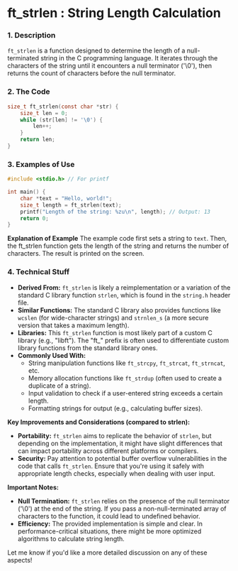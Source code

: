 # ft_strlen : String Length Calculation

### 1. Description

`ft_strlen` is a function designed to determine the length of a null-terminated string in the C programming language. It iterates through the characters of the string until it encounters a null terminator ('\0'), then returns the count of characters before the null terminator.
### 2. The Code
```C
size_t ft_strlen(const char *str) {
    size_t len = 0;
    while (str[len] != '\0') {
        len++;
    }
    return len;
}
```

### 3. Examples of Use
```C
#include <stdio.h> // For printf

int main() {
    char *text = "Hello, world!";
    size_t length = ft_strlen(text);
    printf("Length of the string: %zu\n", length); // Output: 13
    return 0;
}
```

**Explanation of Example** The example code first sets a string to `text`. Then, the ft_strlen function gets the length of the string and returns the number of characters. The result is printed on the screen.  

### 4. Technical Stuff
- **Derived From:** `ft_strlen` is likely a reimplementation or a variation of the standard C library function `strlen`, which is found in the `string.h` header file.
- **Similar Functions:** The standard C library also provides functions like `wcslen` (for wide-character strings) and `strnlen_s` (a more secure version that takes a maximum length).
- **Libraries:** This `ft_strlen` function is most likely part of a custom C library (e.g., "libft"). The "ft_" prefix is often used to differentiate custom library functions from the standard library ones.
- **Commonly Used With:**
    - String manipulation functions like `ft_strcpy`, `ft_strcat`, `ft_strncat`, etc.
    - Memory allocation functions like `ft_strdup` (often used to create a duplicate of a string).
    - Input validation to check if a user-entered string exceeds a certain length.
    - Formatting strings for output (e.g., calculating buffer sizes).

**Key Improvements and Considerations (compared to strlen):**

- **Portability:** `ft_strlen` aims to replicate the behavior of `strlen`, but depending on the implementation, it might have slight differences that can impact portability across different platforms or compilers.
- **Security:** Pay attention to potential buffer overflow vulnerabilities in the code that calls `ft_strlen`. Ensure that you're using it safely with appropriate length checks, especially when dealing with user input.

**Important Notes:**

- **Null Termination:** `ft_strlen` relies on the presence of the null terminator ('\0') at the end of the string. If you pass a non-null-terminated array of characters to the function, it could lead to undefined behavior.
- **Efficiency:** The provided implementation is simple and clear. In performance-critical situations, there might be more optimized algorithms to calculate string length.

Let me know if you'd like a more detailed discussion on any of these aspects!